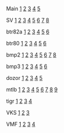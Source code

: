 

Main
[1](/main_1.jpg)  [2](/main_2.jpg)  [3](/main_3.jpg)  [4](/main_4.jpg)  [5](/main_5.jpg)

SV
[1](/sv_msv2.jpg)  [2](/sv_tv.jpg)  [3](/rvia_sv.jpg)  [4](/sv_pvo.jpg)  [5](/sv_razvedka.jpg) [6](/sv_iv.jpg) [7](/sv_rhbz.jpg) [8](/sv_svyaz.jpg)

btr82a
[1](/btr82a/(1).jpg)  [2](/btr82a/(2).jpg)  [3](/btr82a/(3).jpg) [4](/btr82a/(4).jpg) [5](/btr82a/(5).jpg) [6](/btr82a/(6).jpg)

btr80
[1](/btr80/(1).jpg)  [2](/btr80/(2).jpg)  [3](/btr80/(3).jpg) [4](/btr80/(4).jpg) [5](/btr80/(5).jpg) [6](/btr80/(6).jpg)

bmp2
[1](/bmp2/(1).jpg)  [2](/bmp2/(2).jpg)  [3](/bmp2/(3).jpg) [4](/bmp2/(4).jpg) [5](/bmp2/(5).jpg) [6](/bmp2/(6).jpg) [7](/bmp2/(7).jpg) [8](/bmp2/(8).jpg)

bmp3
[1](/bmp3/(1).jpg)  [2](/bmp3/(2).jpg)  [3](/bmp3/(3).jpg) [4](/bmp3/(4).jpg) [5](/bmp3/(5).jpg) [6](/bmp3/(6).jpg) 

dozor
[1](/dozor/(1).jpg)  [2](/dozor/(2).jpg)  [3](/dozor/(3).jpg) [4](/dozor/(4).jpg) [5](/dozor/(5).jpg)

mtlb
[1](/mtlb/(1).jpg)  [2](/mtlb/(2).jpg)  [3](/mtlb/(3).jpg) [4](/mtlb/(4).jpg) [5](/mtlb/(5).jpg) [6](/mtlb/(6).jpg) [7](/mtlb/(7).jpg) [8](/mtlb/(8).jpg) [9](/mtlb/(9).jpg) 

tigr
[1](/tigr/(1).jpg)  [2](/tigr/(2).jpg)  [3](/tigr/(3).jpg) [4](/tigr/(4).jpg)

VKS
[1](/vks_vs.jpg)  [2](/vks_ks.jpg)  [3](/vks_pvo.jpg)

VMF
[1](/vmf_bereg_voiska.jpg)  [2](/vmf_naddvod_sily.jpg)  [3](/vmf_podvod_sily.jpg)  [4](/vmf_moraviation.jpg)


<!---
sashadeaf/sashadeaf is a ✨ special ✨ repository because its `README.md` (this file) appears on your GitHub profile.
You can click the Preview link to take a look at your changes.
--->
